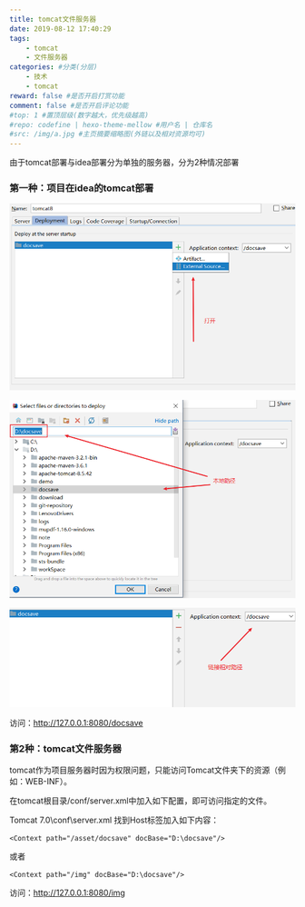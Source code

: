 ```yaml
---
title: tomcat文件服务器
date: 2019-08-12 17:40:29
tags: 
    - tomcat
    - 文件服务器
categories: #分类(分层)
    - 技术
    - tomcat
reward: false #是否开启打赏功能
comment: false #是否开启评论功能
#top: 1 #置顶层级(数字越大，优先级越高)
#repo: codefine | hexo-theme-mellow #用户名 | 仓库名
#src: /img/a.jpg #主页摘要缩略图(外链以及相对资源均可)
---
```


由于tomcat部署与idea部署分为单独的服务器，分为2种情况部署

### 第一种：项目在idea的tomcat部署

![1565602055313](/img/tomcat文件服务器.assets/1565602055313.png)

![1565602117231](/img/tomcat文件服务器.assets/1565602117231.png)

![1565602192580](/img/tomcat文件服务器.assets/1565602192580.png)

访问：http://127.0.0.1:8080/docsave

### 第2种：tomcat文件服务器

tomcat作为项目服务器时因为权限问题，只能访问Tomcat文件夹下的资源（例如：WEB-INF）。

在tomcat根目录/conf/server.xml中加入如下配置，即可访问指定的文件。

Tomcat 7.0\conf\server.xml 找到Host标签加入如下内容：

```
<Context path="/asset/docsave" docBase="D:\docsave"/>
```

或者

```
<Context path="/img" docBase="D:\docsave"/>
```

访问：http://127.0.0.1:8080/img